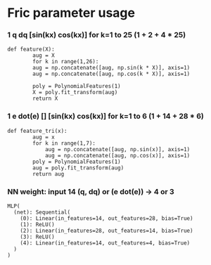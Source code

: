 # Fric parameter usage


### 1 q dq [sin(kx) cos(kx)] for k=1 to 25 (1 + 2 + 4 * 25)
```
def feature(X):
	    aug = X
	    for k in range(1,26):
		aug = np.concatenate([aug, np.sin(k * X)], axis=1)
		aug = np.concatenate([aug, np.cos(k * X)], axis=1)

	    poly = PolynomialFeatures(1)
	    X = poly.fit_transform(aug)
	    return X
```


### 1 e dot(e) [] [sin(kx) cos(kx)] for k=1 to 6 (1 + 14 + 28 * 6)
```
def feature_tri(x):
        aug = x
        for k in range(1,7):
            aug = np.concatenate([aug, np.sin(x)], axis=1)
            aug = np.concatenate([aug, np.cos(x)], axis=1)
        poly = PolynomialFeatures(1)
        aug = poly.fit_transform(aug)
        return aug
```

### NN weight: input 14 (q, dq) or (e dot(e)) -> 4 or 3
```
MLP(
  (net): Sequential(
    (0): Linear(in_features=14, out_features=28, bias=True)
    (1): ReLU()
    (2): Linear(in_features=28, out_features=14, bias=True)
    (3): ReLU()
    (4): Linear(in_features=14, out_features=4, bias=True)
  )
)
```
